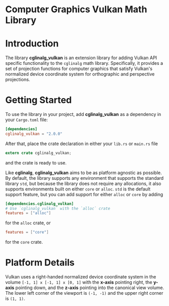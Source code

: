 # Computer Graphics Vulkan Math Library

# Introduction
The library **cglinalg_vulkan** is an extension library for adding Vulkan API specific
functionality to the `cglinalg` math library. Specifically, it provides a set of projection
functions for computer graphics that satisfy Vulkan's normalized device coordinate system
for orthographic and perspective projections.

# Getting Started
To use the library in your project, add **cglinalg_vulkan** as a dependency in 
your `Cargo.toml` file:
```toml
[dependencies]
cglinalg_vulkan = "2.0.0"
```
After that, place the crate declaration in either your `lib.rs` or `main.rs` file
```rust
extern crate cglinalg_vulkan;
```
and the crate is ready to use.

Like **cglinalg**, **cglinalg_vulkan** aims to be as platform agnostic as possible.
By default, the library supports any environment that supports the standard 
library `std`, but because the library does not require any allocations, it also supports 
environments built on either `core` or `alloc`. `std` is the default support feature, but 
you can add support for either `alloc` or `core` by adding
```toml
[dependencies.cglinalg_vulkan]
# Use `cglinalg_vulkan` with the `alloc` crate
features = ["alloc"]
```
for the `alloc` crate, or
```toml
features = ["core"]
```
for the `core` crate.

# Platform Details
Vulkan uses a right-handed normalized device coordinate system in the volume
`[-1, 1] x [-1, 1] x [0, 1]` with the **x-axis** pointing right, the **y-axis**
pointing down, and the **z-axis** pointing into the canonical view volume. The lower
left corner of the viewport is `(-1, -1)` and the upper right corner is `(1, 1)`.
